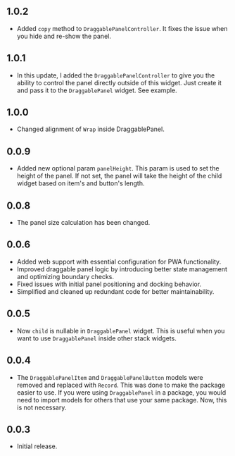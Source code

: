 ## 1.0.2
- Added `copy` method to `DraggablePanelController`. It fixes the issue when you hide and re-show the panel.

## 1.0.1
- In this update, I added the `DraggablePanelController` to give you the ability to control the panel directly outside of this widget.
Just create it and pass it to the `DraggablePanel` widget. See example.

## 1.0.0
- Changed alignment of `Wrap` inside DraggablePanel.

## 0.0.9
- Added new optional param `panelHeight`. This param is used to set the height of the panel. If not set, the panel will take the height of the child widget based on item's and button's length.

## 0.0.8
- The panel size calculation has been changed.

## 0.0.6
- Added web support with essential configuration for PWA functionality.  
- Improved draggable panel logic by introducing better state management and optimizing boundary checks.  
- Fixed issues with initial panel positioning and docking behavior.  
- Simplified and cleaned up redundant code for better maintainability.  

## 0.0.5

- Now `child` is nullable in `DraggablePanel` widget. This is useful when you want to use `DraggablePanel` inside other stack widgets.

## 0.0.4

- The `DraggablePanelItem` and `DraggablePanelButton` models were removed and replaced with `Record`.
This was done to make the package easier to use. If you were using `DraggablePanel` in a package, you would need to import models for others that use your same package. Now, this is not necessary.

## 0.0.3

- Initial release.